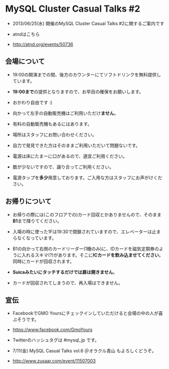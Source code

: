 # MySQL Cluster Casual Talks #2

* 2013/06/25(水) 開催のMySQL Cluster Casual Talks #2に関するご案内です

* atndはこちら
 * http://atnd.org/events/50736


## 会場について

* 19:00の開演までの間、後方のカウンターにてソフトドリンクを無料提供しています。
 * **19:00まで**の提供となりますので、お早目の確保をお願いします。
  * おかわり自由です :)

* 向かって左手の自動販売機はご利用いただけ**ません**。
 * 有料の自動販売機もあるにはあります。
  * 場所はスタッフにお問い合わせください。
   * 自力で発見できた方はそのままご利用いただいて問題ないです。

* 電源は床にたまーに口があるので、適宜ご利用ください。
 * 数が少ないですので、譲り合ってご利用ください。
  * 電源タップを**多少**用意しております。ご入用な方はスタッフにお声がけください。

## お帰りについて

* お帰りの際には(このフロアでの)カード回収とかありませんので、そのまま**B1**まで降りてください。
 * 入場の時に使った1Fは19:30で閉鎖されていますので、エレベーターは止まらなくなっています。

* B1の向かって右側のカードリーダー(1機のみ)に、IDカードを磁気定期券のように入れるスキマ(?)があります。そこに**ICカードを飲み込ませてください**。同時にカードが回収されます。
 * **Suicaみたいにタッチするだけでは扉は開きません**。

* カードが回収されてしまうので、再入場はできません。

## 宣伝

* FacebookでGMO Yoursにチェックインしていただけると会場の中の人が喜ぶそうです。
 * https://www.facebook.com/GmoYours

* Twitterのハッシュタグは #mysql_jp です。

* 7/11(金) MySQL Casual Talks vol.6 ＠オラクル青山 もよろしくどうぞ。
 * http://www.zusaar.com/event/11507003

